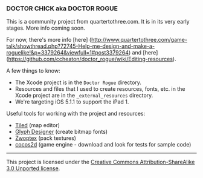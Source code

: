 ### DOCTOR CHICK aka DOCTOR ROGUE

This is a community project from quartertothree.com. It is in its very early stages. More info coming soon. 

For now, there's more info [here]
(http://www.quartertothree.com/game-talk/showthread.php?72745-Help-me-design-and-make-a-roguelike!&p=3379264&viewfull=1#post3379264) and [here]
(https://github.com/ccheaton/doctor_rogue/wiki/Editing-resources).

A few things to know:

* The Xcode project is in the `Doctor Rogue` directory.
* Resources and files that I used to create resources, fonts, etc. in the Xcode project are in the `_external_resources` directory.
* We're targeting iOS 5.1.1 to support the iPad 1. 

Useful tools for working with the project and resources:

* [Tiled](http://www.mapeditor.org) (map editor)
* [Glyph Designer](http://www.71squared.com/en/glyphdesigner) (create bitmap fonts)
* [Zwoptex](http://www.zwopple.com/zwoptex/) (pack textures)
* [cocos2d](http://www.cocos2d-iphone.org) (game engine - download and look for tests for sample code)

-------

This project is licensed under the [Creative Commons Attribution-ShareAlike 3.0 Unported license](http://creativecommons.org/licenses/by-sa/3.0/).